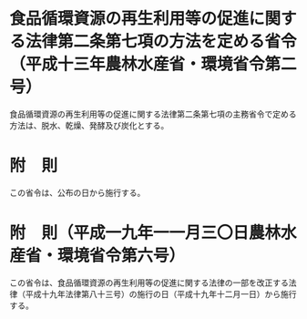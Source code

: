 # 食品循環資源の再生利用等の促進に関する法律第二条第七項の方法を定める省令（平成十三年農林水産省・環境省令第二号）
食品循環資源の再生利用等の促進に関する法律第二条第七項の主務省令で定める方法は、脱水、乾燥、発酵及び炭化とする。
# 附　則
この省令は、公布の日から施行する。
# 附　則（平成一九年一一月三〇日農林水産省・環境省令第六号）
この省令は、食品循環資源の再生利用等の促進に関する法律の一部を改正する法律（平成十九年法律第八十三号）の施行の日（平成十九年十二月一日）から施行する。
